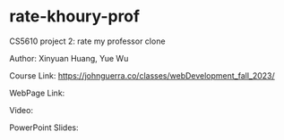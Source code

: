 # rate-khoury-prof
CS5610 project 2: rate my professor clone

Author: Xinyuan Huang, Yue Wu

Course Link: https://johnguerra.co/classes/webDevelopment_fall_2023/

WebPage Link:

Video: 

PowerPoint Slides:


